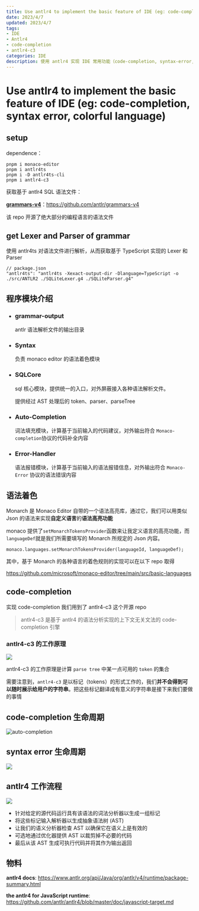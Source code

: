 ```yaml
---
title: Use antlr4 to implement the basic feature of IDE (eg: code-completion, syntax error, colorful language)
date: 2023/4/7
updated: 2023/4/7
tags: 
- IDE
- Antlr4
- code-completion
- antlr4-c3
categories: IDE
description: 使用 antlr4 实现 IDE 常用功能（code-completion, syntax-error, 语法着色）
---
```


# Use antlr4 to implement the basic feature of IDE (eg: code-completion, syntax error, colorful language)

## setup

dependence：

```
pnpm i monaco-editor
pnpm i antlr4ts
pnpm i -D antlr4ts-cli
pnpm i antlr4-c3
```

获取基于 antlr4 SQL 语法文件：

**[grammars-v4](https://github.com/antlr/grammars-v4)**：<https://github.com/antlr/grammars-v4>

该 repo 开源了绝大部分的编程语言的语法文件

## get Lexer and Parser of grammar

使用 antlr4ts 对语法文件进行解析，从而获取基于 TypeScript 实现的 Lexer 和 Parser

```shell
// package.json
"antlr4ts": "antlr4ts -Xexact-output-dir -Dlanguage=TypeScript -o ./src/ANTLR2 ./SQLiteLexer.g4 ./SQLiteParser.g4"
```

## 程序模块介绍

- ### grammar-output

  antlr 语法解析文件的输出目录

- ### Syntax

  负责 monaco editor 的语法着色模块

- ### SQLCore

  sql 核心模块，提供统一的入口，对外屏蔽接入各种语法解析文件。

  提供经过 AST 处理后的 token、parser、parseTree

- ### Auto-Completion

  词法填充模块，计算基于当前输入的代码建议，对外输出符合 `Monaco-completion`协议的代码补全内容

- ### Error-Handler

  语法报错模块，计算基于当前输入的语法报错信息，对外输出符合 `Monaco-Error` 协议的语法错误内容

## 语法着色

Monarch 是 Monaco Editor 自带的一个语法高亮库，通过它，我们可以用类似 Json 的语法来实现**自定义语言**的**语法高亮功能**

monaco 提供了`setMonarchTokensProvider`函数来让我定义语言的高亮功能，而`languageDef`就是我们所需要填写的 Monarch 所规定的 Json 内容。

```
monaco.languages.setMonarchTokensProvider(languageId, languageDef);
```

其中，基于 Monarch 的各种语言的着色规则的实现可以在以下 repo 取得

<https://github.com/microsoft/monaco-editor/tree/main/src/basic-languages>

## code-completion

实现 code-completion 我们用到了 antlr4-c3 这个开源 repo

> antlr4-c3 是基于 antlr4 的语法分析实现的上下文无关文法的 code-completion 引擎

### antlr4-c3 的工作原理

![](https://raw.githubusercontent.com/L1atte/PicGo/main/img/parse-tree-example.png)

antlr4-c3 的工作原理是计算 `parse tree` 中某一点可用的 `token` 的集合

需要注意到，`antlr4-c3` 是以标记（tokens）的形式工作的，我们**并不会得到可以随时展示给用户的字符串**。把这些标记翻译成有意义的字符串是接下来我们要做的事情

## code-completion 生命周期

![auto-completion](https://raw.githubusercontent.com/L1atte/PicGo/main/img/auto-completion.png)

## syntax error 生命周期

![](https://raw.githubusercontent.com/L1atte/PicGo/main/img/error-handler.png)

## antlr4 工作流程

![](https://raw.githubusercontent.com/L1atte/PicGo/main/img/compiler.png)

- 针对给定的源代码运行具有该语法的词法分析器以生成一组标记
- 将这些标记输入解析器以生成抽象语法树 (AST)
- 让我们的语义分析器检查 AST 以确保它在语义上是有效的
- 可选地通过优化器提供 AST 以裁剪掉不必要的代码
- 最后从该 AST 生成可执行代码并将其作为输出返回

## 物料

**antlr4 docs**: <https://www.antlr.org/api/Java/org/antlr/v4/runtime/package-summary.html>

**the antlr4 for JavaScript runtime**: <https://github.com/antlr/antlr4/blob/master/doc/javascript-target.md>
